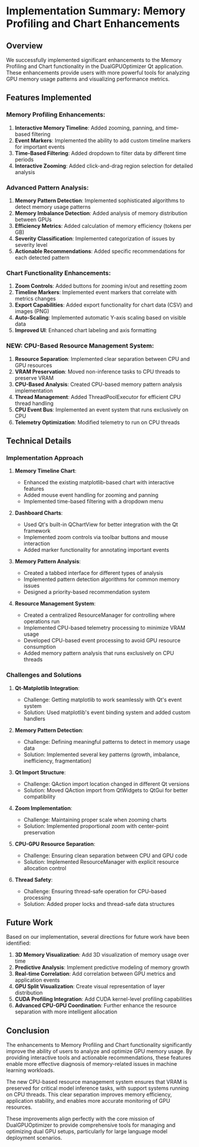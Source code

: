 # Implementation Summary: Memory Profiling and Chart Enhancements

## Overview

We successfully implemented significant enhancements to the Memory Profiling and Chart functionality in the DualGPUOptimizer Qt application. These enhancements provide users with more powerful tools for analyzing GPU memory usage patterns and visualizing performance metrics.

## Features Implemented

### Memory Profiling Enhancements:
1. **Interactive Memory Timeline**: Added zooming, panning, and time-based filtering
2. **Event Markers**: Implemented the ability to add custom timeline markers for important events
3. **Time-Based Filtering**: Added dropdown to filter data by different time periods
4. **Interactive Zooming**: Added click-and-drag region selection for detailed analysis

### Advanced Pattern Analysis:
1. **Memory Pattern Detection**: Implemented sophisticated algorithms to detect memory usage patterns
2. **Memory Imbalance Detection**: Added analysis of memory distribution between GPUs
3. **Efficiency Metrics**: Added calculation of memory efficiency (tokens per GB)
4. **Severity Classification**: Implemented categorization of issues by severity level
5. **Actionable Recommendations**: Added specific recommendations for each detected pattern

### Chart Functionality Enhancements:
1. **Zoom Controls**: Added buttons for zooming in/out and resetting zoom
2. **Timeline Markers**: Implemented event markers that correlate with metrics changes
3. **Export Capabilities**: Added export functionality for chart data (CSV) and images (PNG)
4. **Auto-Scaling**: Implemented automatic Y-axis scaling based on visible data
5. **Improved UI**: Enhanced chart labeling and axis formatting

### NEW: CPU-Based Resource Management System:
1. **Resource Separation**: Implemented clear separation between CPU and GPU resources
2. **VRAM Preservation**: Moved non-inference tasks to CPU threads to preserve VRAM
3. **CPU-Based Analysis**: Created CPU-based memory pattern analysis implementation
4. **Thread Management**: Added ThreadPoolExecutor for efficient CPU thread handling
5. **CPU Event Bus**: Implemented an event system that runs exclusively on CPU
6. **Telemetry Optimization**: Modified telemetry to run on CPU threads

## Technical Details

### Implementation Approach

1. **Memory Timeline Chart**: 
   - Enhanced the existing matplotlib-based chart with interactive features
   - Added mouse event handling for zooming and panning
   - Implemented time-based filtering with a dropdown menu

2. **Dashboard Charts**:
   - Used Qt's built-in QChartView for better integration with the Qt framework
   - Implemented zoom controls via toolbar buttons and mouse interaction
   - Added marker functionality for annotating important events

3. **Memory Pattern Analysis**:
   - Created a tabbed interface for different types of analysis
   - Implemented pattern detection algorithms for common memory issues
   - Designed a priority-based recommendation system

4. **Resource Management System**:
   - Created a centralized ResourceManager for controlling where operations run
   - Implemented CPU-based telemetry processing to minimize VRAM usage
   - Developed CPU-based event processing to avoid GPU resource consumption
   - Added memory pattern analysis that runs exclusively on CPU threads

### Challenges and Solutions

1. **Qt-Matplotlib Integration**:
   - Challenge: Getting matplotlib to work seamlessly with Qt's event system
   - Solution: Used matplotlib's event binding system and added custom handlers

2. **Memory Pattern Detection**:
   - Challenge: Defining meaningful patterns to detect in memory usage data
   - Solution: Implemented several key patterns (growth, imbalance, inefficiency, fragmentation)

3. **Qt Import Structure**:
   - Challenge: QAction import location changed in different Qt versions
   - Solution: Moved QAction import from QtWidgets to QtGui for better compatibility

4. **Zoom Implementation**:
   - Challenge: Maintaining proper scale when zooming charts
   - Solution: Implemented proportional zoom with center-point preservation

5. **CPU-GPU Resource Separation**:
   - Challenge: Ensuring clean separation between CPU and GPU code
   - Solution: Implemented ResourceManager with explicit resource allocation control

6. **Thread Safety**:
   - Challenge: Ensuring thread-safe operation for CPU-based processing
   - Solution: Added proper locks and thread-safe data structures

## Future Work

Based on our implementation, several directions for future work have been identified:

1. **3D Memory Visualization**: Add 3D visualization of memory usage over time
2. **Predictive Analysis**: Implement predictive modeling of memory growth
3. **Real-time Correlation**: Add correlation between GPU metrics and application events
4. **GPU Split Visualization**: Create visual representation of layer distribution
5. **CUDA Profiling Integration**: Add CUDA kernel-level profiling capabilities
6. **Advanced CPU-GPU Coordination**: Further enhance the resource separation with more intelligent allocation

## Conclusion

The enhancements to Memory Profiling and Chart functionality significantly improve the ability of users to analyze and optimize GPU memory usage. By providing interactive tools and actionable recommendations, these features enable more effective diagnosis of memory-related issues in machine learning workloads.

The new CPU-based resource management system ensures that VRAM is preserved for critical model inference tasks, with support systems running on CPU threads. This clear separation improves memory efficiency, application stability, and enables more accurate monitoring of GPU resources.

These improvements align perfectly with the core mission of DualGPUOptimizer to provide comprehensive tools for managing and optimizing dual GPU setups, particularly for large language model deployment scenarios. 